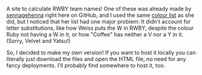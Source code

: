 A site to calculate RWBY team names! One of these was already made by [sennagehenna](https://github.com/sennagehenna) right here on GitHub, and I used the same [colour list](https://github.com/meodai/color-names) as she did, but I noticed that her list had one major problem: It didn't account for letter substitutions, like how Weiss puts the W in RWBY, despite the colour Ruby not having a W in it, or how "Coffee" has neither a V nor a Y in it. (Sorry, Velvet and Yatsu!)

So, I decided to make my own version! If you want to host it locally you can literally just download the files and open the HTML file, no need for any fancy deployments. I'll probably find somewhere to host it, too.
